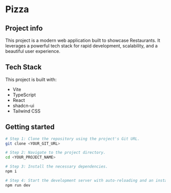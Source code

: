 # Pizza

## Project info

This project is a modern web application built to showcase Restaurants. It leverages a powerful tech stack for rapid development, scalability, and a beautiful user experience.

## Tech Stack

This project is built with:

- Vite
- TypeScript
- React
- shadcn-ui
- Tailwind CSS


## Getting started
```sh
# Step 1: Clone the repository using the project's Git URL.
git clone <YOUR_GIT_URL>

# Step 2: Navigate to the project directory.
cd <YOUR_PROJECT_NAME>

# Step 3: Install the necessary dependencies.
npm i

# Step 4: Start the development server with auto-reloading and an instant preview.
npm run dev
```
